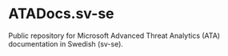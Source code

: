 # ATADocs.sv-se
Public repository for Microsoft Advanced Threat Analytics (ATA) documentation in Swedish (sv-se).
